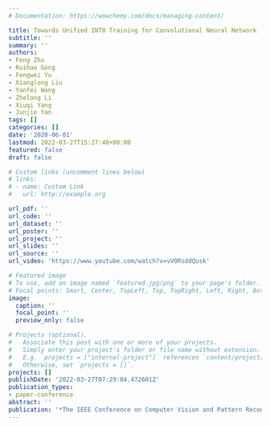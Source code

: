 ```yaml
---
# Documentation: https://wowchemy.com/docs/managing-content/

title: Towards Unified INT8 Training for Convolutional Neural Network
subtitle: ''
summary: ''
authors:
- Feng Zhu
- Ruihao Gong
- Fengwei Yu
- Xianglong Liu
- Yanfei Wang
- Zhelong Li
- Xiuqi Yang
- Junjie Yan
tags: []
categories: []
date: '2020-06-01'
lastmod: 2022-03-27T15:27:48+08:00
featured: false
draft: false

# Custom links (uncomment lines below)
# links:
# - name: Custom Link
#   url: http://example.org

url_pdf: ''
url_code: ''
url_dataset: ''
url_poster: ''
url_project: ''
url_slides: ''
url_source: ''
url_video: 'https://www.youtube.com/watch?v=vVORsddQusk'

# Featured image
# To use, add an image named `featured.jpg/png` to your page's folder.
# Focal points: Smart, Center, TopLeft, Top, TopRight, Left, Right, BottomLeft, Bottom, BottomRight.
image:
  caption: ''
  focal_point: ''
  preview_only: false

# Projects (optional).
#   Associate this post with one or more of your projects.
#   Simply enter your project's folder or file name without extension.
#   E.g. `projects = ["internal-project"]` references `content/project/deep-learning/index.md`.
#   Otherwise, set `projects = []`.
projects: []
publishDate: '2022-03-27T07:29:04.472601Z'
publication_types:
- paper-conference
abstract: ''
publication: '*The IEEE Conference on Computer Vision and Pattern Recognition (CVPR)*'
---
```

